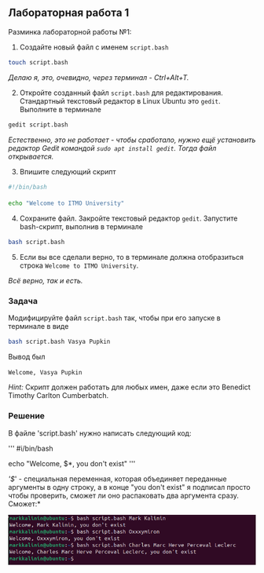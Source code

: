 ## Лабораторная работа 1

Разминка лабораторной работы №1:

1. Создайте новый файл с именем `script.bash`

```bash
touch script.bash
```

*Делаю я, это, очевидно, через терминал - Ctrl+Alt+T.*

2. Откройте созданный файл `script.bash` для редактирования. Стандартный текстовый редактор в Linux Ubuntu это `gedit`. Выполните в терминале

```bash
gedit script.bash
```

*Естественно, это не работает - чтобы сработало, нужно ещё установить редактор Gedit командой ```sudo apt install gedit```. Тогда файл открывается.*

3. Впишите следующий скрипт

```bash
#!/bin/bash

echo "Welcome to ITMO University"
```

4. Сохраните файл. Закройте текстовый редактор `gedit`. Запустите bash-скрипт, выполнив в терминале

```bash
bash script.bash
```

5. Если вы все сделали верно, то в терминале должна отобразиться строка `Welcome to ITMO University`.

*Всё верно, так и есть.*

### Задача

Модифицируйте файл `script.bash` так, чтобы при его запуске в терминале в виде

```bash
bash script.bash Vasya Pupkin
```

Вывод был

`Welcome, Vasya Pupkin`

*Hint:* Скрипт должен работать для любых имен, даже если это Benedict Timothy Carlton Cumberbatch.

### Решение

В файле 'script.bash' нужно написать следующий код:

'''
#i/bin/bash

echo "Welcome, $*, you don't exist"
'''

*'$*' - специальная переменная, которая объединяет переданные аргументы в одну строку, а в конце "you don't exist" я подписал просто чтобы проверить, сможет ли оно распаковать два аргумента сразу. Сможет:*

![image](https://github.com/mxrget/linux-university-lab-1/blob/main/welcome-lab1.png)
